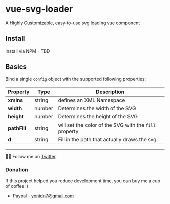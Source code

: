 # vue-svg-loader
A Highly Customizable, easy-to-use svg loading vue component

## Install
Install via NPM - TBD

## Basics
Bind a single `config` object with the supported following properties:

| Property | Type  | Description |
| --- | ---  | --- |
| **xmlns** | string | defines an XML Namespace |
| **width** | number | Determines the width of the SVG |
| **height** | number | Determines the height of the SVG |
| **pathFill** | string | will set the color of the SVG with the `fill` property |
| **d** | string | Fill in the path that actually draws the svg |

---
👨‍💻 Follow me on [Twitter](https://twitter.com/jodoron).

### Donation
If this project helped you reduce development time, you can buy me a cup of coffee :)

* Paypal - yonidn7@gmail.com
